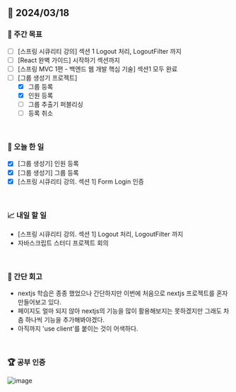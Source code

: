 ## 📅 2024/03/18

### 👏 주간 목표

- [ ] [스프링 시큐리티 강의] 섹션 1 Logout 처리, LogoutFilter 까지
- [ ] [React 완벽 가이드] 시작하기 섹션까지
- [ ] [스프링 MVC 1편 - 백엔드 웹 개발 핵심 기술] 섹션1 모두 완료
- [ ] [그룹 생성기 프로젝트]
  - [x] 그룹 등록
  - [x] 인원 등록
  - [ ] 그룹 추출기 퍼블리싱
  - [ ] 등록 취소

<br />

### 💯 오늘 한 일

- [x] [그룹 생성기] 인원 등록
- [x] [그룹 생성기] 그룹 등록
- [x] [스프링 시큐리티 강의. 섹션 1] Form Login 인증

<br />

### 📈 내일 할 일

- [스프링 시큐리티 강의. 섹션 1] Logout 처리, LogoutFilter 까지
- 자바스크립트 스터디 프로젝트 회의

<br />

### 🤔 간단 회고

- nextjs 학습은 종종 했었으나 간단하지만 이번에 처음으로 nextjs 프로젝트를 혼자 만들어보고 있다.
- 페이지도 얼마 되지 않아 nextjs의 기능을 많이 활용해보지는 못하겠지만 그래도 차츰 하나씩 기능을 추가해봐야겠다.
- 아직까지 'use client'를 붙이는 것이 어색하다.

<br />

### 🏆 공부 인증
![image](https://github.com/suld2495/TIL/assets/42727909/1decbb3f-882d-43bf-8b29-a1f37843eb58)
